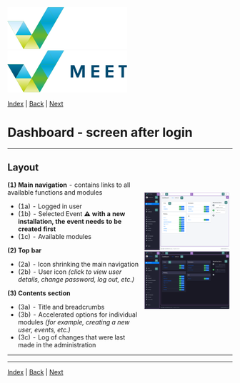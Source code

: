 [![MEET](../../_data/MEET_H_04.svg#gh-dark-mode-only "MEET")](../../README.md#gh-dark-mode-only)
[![MEET](../../_data/MEET_H_03.svg#gh-light-mode-only "MEET")](../../README.md#gh-light-mode-only)


[Index](../README.md) | [Back](0001.md) | [Next](0003.md)


# Dashboard - screen after login

<table>
<tr><td width="300" style="vertical-align: top; padding: 0">

## Layout

**(1) Main navigation** - contains links to all available functions and modules
- (1a) - Logged in user
- (1b) - Selected Event **⚠️ with a new installation, the event needs to be created first**
- (1c) - Available modules

**(2) Top bar**
- (2a) - Icon shrinking the main navigation
- (2b) - User icon *(click to view user details, change password, log out, etc.)*

**(3) Contents section**
- (3a) - Title and breadcrumbs
- (3b) - Accelerated options for individual modules *(for example, creating a new user, events, etc.)*
- (3c) - Log of changes that were last made in the administration
</td>
<td>

![Dashboard](../_data/screenshots/0001.png#gh-light-mode-only "Dashboard")
![Dashboard](../_data/screenshots/dark/0001.png#gh-dark-mode-only "Dashboard")

</td>

</tr></table>

---
[Index](../README.md) | [Back](0001.md) | [Next](0003.md)
